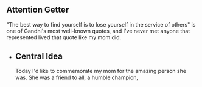 ## Attention Getter
"The best way to find yourself is to lose yourself in the service of others" is one of Gandhi's most well-known quotes, and I've never met anyone that represented lived that quote like my mom did.
- ## Central Idea
  Today I'd like to commemorate my mom for the amazing person she was. She was a friend to all, a humble champion,